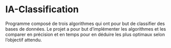 # IA-Classification
Programme composé de trois algorithmes qui ont pour but de classifier des bases de données. Le projet a pour but d’implémenter les algorithmes et les comparer en précision et en temps pour en déduire les plus optimaux selon l’objectif attendu.
